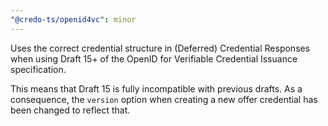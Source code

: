 ```yaml
---
"@credo-ts/openid4vc": minor
---
```


Uses the correct credential structure in (Deferred) Credential Responses when using Draft 15+ of the OpenID for Verifiable Credential Issuance specification.

This means that Draft 15 is fully incompatible with previous drafts. As a consequence, the `version` option when creating a new offer credential has been changed to reflect that.

